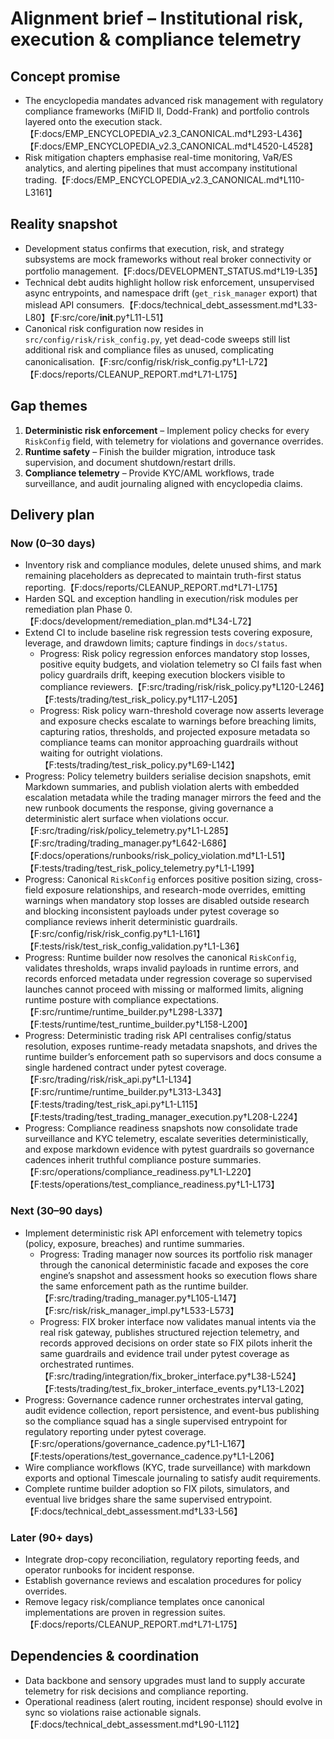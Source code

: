 # Alignment brief – Institutional risk, execution & compliance telemetry

## Concept promise

- The encyclopedia mandates advanced risk management with regulatory compliance
  frameworks (MiFID II, Dodd-Frank) and portfolio controls layered onto the
  execution stack.【F:docs/EMP_ENCYCLOPEDIA_v2.3_CANONICAL.md†L293-L436】【F:docs/EMP_ENCYCLOPEDIA_v2.3_CANONICAL.md†L4520-L4528】
- Risk mitigation chapters emphasise real-time monitoring, VaR/ES analytics, and
  alerting pipelines that must accompany institutional trading.【F:docs/EMP_ENCYCLOPEDIA_v2.3_CANONICAL.md†L110-L3161】

## Reality snapshot

- Development status confirms that execution, risk, and strategy subsystems are
  mock frameworks without real broker connectivity or portfolio management.【F:docs/DEVELOPMENT_STATUS.md†L19-L35】
- Technical debt audits highlight hollow risk enforcement, unsupervised async
  entrypoints, and namespace drift (`get_risk_manager` export) that mislead API
  consumers.【F:docs/technical_debt_assessment.md†L33-L80】【F:src/core/__init__.py†L11-L51】
- Canonical risk configuration now resides in `src/config/risk/risk_config.py`,
  yet dead-code sweeps still list additional risk and compliance files as unused,
  complicating canonicalisation.【F:src/config/risk/risk_config.py†L1-L72】【F:docs/reports/CLEANUP_REPORT.md†L71-L175】

## Gap themes

1. **Deterministic risk enforcement** – Implement policy checks for every
   `RiskConfig` field, with telemetry for violations and governance overrides.
2. **Runtime safety** – Finish the builder migration, introduce task supervision,
   and document shutdown/restart drills.
3. **Compliance telemetry** – Provide KYC/AML workflows, trade surveillance, and
   audit journaling aligned with encyclopedia claims.

## Delivery plan

### Now (0–30 days)

- Inventory risk and compliance modules, delete unused shims, and mark remaining
  placeholders as deprecated to maintain truth-first status reporting.【F:docs/reports/CLEANUP_REPORT.md†L71-L175】
- Harden SQL and exception handling in execution/risk modules per remediation
  plan Phase 0.【F:docs/development/remediation_plan.md†L34-L72】
- Extend CI to include baseline risk regression tests covering exposure, leverage,
  and drawdown limits; capture findings in `docs/status`.
  - Progress: Risk policy regression enforces mandatory stop losses, positive
    equity budgets, and violation telemetry so CI fails fast when policy guardrails
    drift, keeping execution blockers visible to compliance reviewers.【F:src/trading/risk/risk_policy.py†L120-L246】【F:tests/trading/test_risk_policy.py†L117-L205】
  - Progress: Risk policy warn-threshold coverage now asserts leverage and
    exposure checks escalate to warnings before breaching limits, capturing
    ratios, thresholds, and projected exposure metadata so compliance teams can
    monitor approaching guardrails without waiting for outright violations.【F:tests/trading/test_risk_policy.py†L69-L142】
- Progress: Policy telemetry builders serialise decision snapshots, emit Markdown
  summaries, and publish violation alerts with embedded escalation metadata while
  the trading manager mirrors the feed and the new runbook documents the response,
  giving governance a deterministic alert surface when violations occur.【F:src/trading/risk/policy_telemetry.py†L1-L285】【F:src/trading/trading_manager.py†L642-L686】【F:docs/operations/runbooks/risk_policy_violation.md†L1-L51】【F:tests/trading/test_risk_policy_telemetry.py†L1-L199】
- Progress: Canonical `RiskConfig` enforces positive position sizing, cross-field
  exposure relationships, and research-mode overrides, emitting warnings when
  mandatory stop losses are disabled outside research and blocking inconsistent
  payloads under pytest coverage so compliance reviews inherit deterministic
  guardrails.【F:src/config/risk/risk_config.py†L1-L161】【F:tests/risk/test_risk_config_validation.py†L1-L36】
- Progress: Runtime builder now resolves the canonical `RiskConfig`, validates
  thresholds, wraps invalid payloads in runtime errors, and records enforced
  metadata under regression coverage so supervised launches cannot proceed with
  missing or malformed limits, aligning runtime posture with compliance
  expectations.【F:src/runtime/runtime_builder.py†L298-L337】【F:tests/runtime/test_runtime_builder.py†L158-L200】
- Progress: Deterministic trading risk API centralises config/status resolution,
  exposes runtime-ready metadata snapshots, and drives the runtime builder’s
  enforcement path so supervisors and docs consume a single hardened contract
  under pytest coverage.【F:src/trading/risk/risk_api.py†L1-L134】【F:src/runtime/runtime_builder.py†L313-L343】【F:tests/trading/test_risk_api.py†L1-L115】【F:tests/trading/test_trading_manager_execution.py†L208-L224】
- Progress: Compliance readiness snapshots now consolidate trade surveillance and
  KYC telemetry, escalate severities deterministically, and expose markdown
  evidence with pytest guardrails so governance cadences inherit truthful
  compliance posture summaries.【F:src/operations/compliance_readiness.py†L1-L220】【F:tests/operations/test_compliance_readiness.py†L1-L173】

### Next (30–90 days)

- Implement deterministic risk API enforcement with telemetry topics (policy,
  exposure, breaches) and runtime summaries.
  - Progress: Trading manager now sources its portfolio risk manager through the
    canonical deterministic facade and exposes the core engine’s snapshot and
    assessment hooks so execution flows share the same enforcement path as the
    runtime builder.【F:src/trading/trading_manager.py†L105-L147】【F:src/risk/risk_manager_impl.py†L533-L573】
  - Progress: FIX broker interface now validates manual intents via the real risk
    gateway, publishes structured rejection telemetry, and records approved
    decisions on order state so FIX pilots inherit the same guardrails and
    evidence trail under pytest coverage as orchestrated runtimes.【F:src/trading/integration/fix_broker_interface.py†L38-L524】【F:tests/trading/test_fix_broker_interface_events.py†L13-L202】
- Progress: Governance cadence runner orchestrates interval gating, audit
  evidence collection, report persistence, and event-bus publishing so the
  compliance squad has a single supervised entrypoint for regulatory reporting
  under pytest coverage.【F:src/operations/governance_cadence.py†L1-L167】【F:tests/operations/test_governance_cadence.py†L1-L206】
- Wire compliance workflows (KYC, trade surveillance) with markdown exports and
  optional Timescale journaling to satisfy audit requirements.
- Complete runtime builder adoption so FIX pilots, simulators, and eventual live
  bridges share the same supervised entrypoint.【F:docs/technical_debt_assessment.md†L33-L56】

### Later (90+ days)

- Integrate drop-copy reconciliation, regulatory reporting feeds, and operator
  runbooks for incident response.
- Establish governance reviews and escalation procedures for policy overrides.
- Remove legacy risk/compliance templates once canonical implementations are
  proven in regression suites.【F:docs/reports/CLEANUP_REPORT.md†L71-L175】

## Dependencies & coordination

- Data backbone and sensory upgrades must land to supply accurate telemetry for
  risk decisions and compliance reporting.
- Operational readiness (alert routing, incident response) should evolve in sync
  so violations raise actionable signals.【F:docs/technical_debt_assessment.md†L90-L112】
